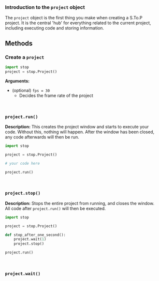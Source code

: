 ### Introduction to the `project` object

The `project` object is the first thing you make when creating a S.To.P project. It is the central 'hub' for everything related to the current project, including executing code and storing information.

## Methods

### Create a `project`

```python
import stop
project = stop.Project()
```
**Arguments:**
- (optional) `fps = 30`
  - Decides the frame rate of the project

<br>

### `project.run()`

**Description:**
This creates the project window and starts to execute your code. Without this, nothing will happen. After the window has been closed, any code afterwards will then be run.

```python
import stop

project = stop.Project()

# your code here

project.run()
```

<br>

### `project.stop()`

**Description:**
Stops the entire project from running, and closes the window. All code after `project.run()` will then be executed.

```python
import stop

project = stop.Project()

def stop_after_one_second():
    project.wait(1)
    project.stop()

project.run()
```

<br>

### `project.wait()`